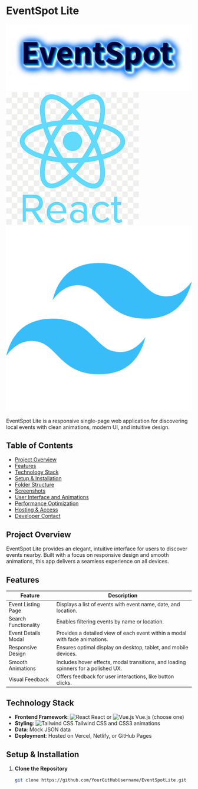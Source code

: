 # EventSpot Lite

![EventSpot Lite Logo](./ui/Event.png)
![React Icon](./ui/react.png) ![Tailwind CSS Icon](./ui/Tailwind%20CSS.png) 

EventSpot Lite is a responsive single-page web application for discovering local events with clean animations, modern UI, and intuitive design.

## Table of Contents

- [Project Overview](#project-overview)
- [Features](#features)
- [Technology Stack](#technology-stack)
- [Setup & Installation](#setup--installation)
- [Folder Structure](#folder-structure)
- [Screenshots](#screenshots)
- [User Interface and Animations](#user-interface-and-animations)
- [Performance Optimization](#performance-optimization)
- [Hosting & Access](#hosting--access)
- [Developer Contact](#developer-contact)

## Project Overview

EventSpot Lite provides an elegant, intuitive interface for users to discover events nearby. Built with a focus on responsive design and smooth animations, this app delivers a seamless experience on all devices.

## Features

| Feature                | Description                                                                                               |
|------------------------|-----------------------------------------------------------------------------------------------------------|
| Event Listing Page     | Displays a list of events with event name, date, and location.                                            |
| Search Functionality   | Enables filtering events by name or location.                                                             |
| Event Details Modal    | Provides a detailed view of each event within a modal with fade animations.                               |
| Responsive Design      | Ensures optimal display on desktop, tablet, and mobile devices.                                           |
| Smooth Animations      | Includes hover effects, modal transitions, and loading spinners for a polished UX.                        |
| Visual Feedback        | Offers feedback for user interactions, like button clicks.                                                |

## Technology Stack

- **Frontend Framework**: ![React](./assets/react-icon.png) React or ![Vue.js](./assets/vue-icon.png) Vue.js (choose one)
- **Styling**: ![Tailwind CSS](./assets/tailwind-icon.png) Tailwind CSS and CSS3 animations
- **Data**: Mock JSON data
- **Deployment**: Hosted on Vercel, Netlify, or GitHub Pages

## Setup & Installation

1. **Clone the Repository**
   ```bash
   git clone https://github.com/YourGitHubUsername/EventSpotLite.git
